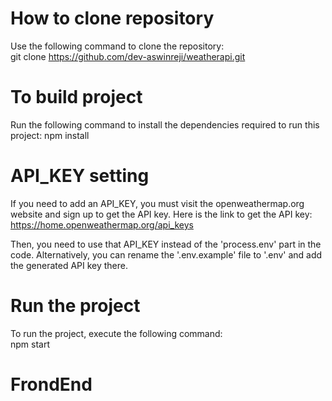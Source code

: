 
# How to clone repository 
Use the following command to clone the repository: \
git clone https://github.com/dev-aswinreji/weatherapi.git 

# To build project 
Run the following command to install the dependencies required to run this project:
npm install

# API_KEY setting 
If you need to add an API_KEY, you must visit the openweathermap.org website and sign up to get the API key. 
Here is the link to get the API key: https://home.openweathermap.org/api_keys 

Then, you need to use that API_KEY instead of the 'process.env' part in the code. 
Alternatively, you can rename the '.env.example' file to '.env' and add the generated API key there. 

# Run the project 
To run the project, execute the following command: \
npm start

# FrondEnd 
